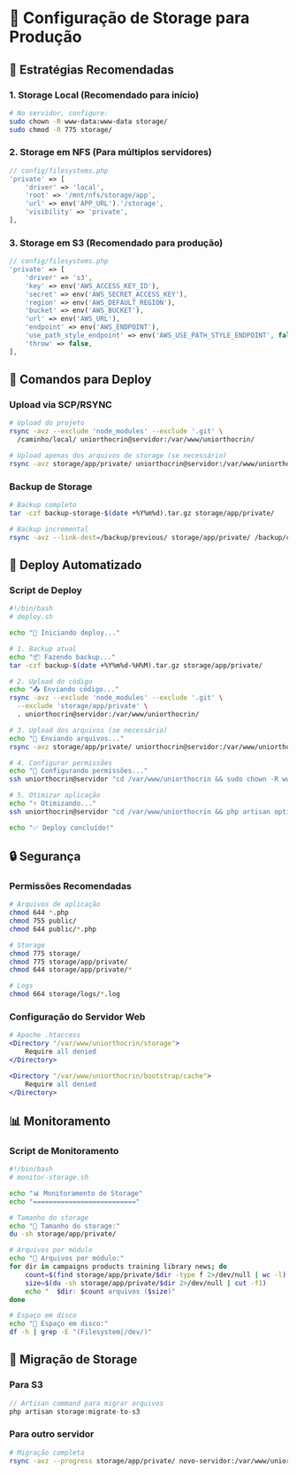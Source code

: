 # 📁 Configuração de Storage para Produção

## 🎯 **Estratégias Recomendadas**

### **1. Storage Local (Recomendado para início)**
```bash
# No servidor, configure:
sudo chown -R www-data:www-data storage/
sudo chmod -R 775 storage/
```

### **2. Storage em NFS (Para múltiplos servidores)**
```php
// config/filesystems.php
'private' => [
    'driver' => 'local',
    'root' => '/mnt/nfs/storage/app',
    'url' => env('APP_URL').'/storage',
    'visibility' => 'private',
],
```

### **3. Storage em S3 (Recomendado para produção)**
```php
// config/filesystems.php
'private' => [
    'driver' => 's3',
    'key' => env('AWS_ACCESS_KEY_ID'),
    'secret' => env('AWS_SECRET_ACCESS_KEY'),
    'region' => env('AWS_DEFAULT_REGION'),
    'bucket' => env('AWS_BUCKET'),
    'url' => env('AWS_URL'),
    'endpoint' => env('AWS_ENDPOINT'),
    'use_path_style_endpoint' => env('AWS_USE_PATH_STYLE_ENDPOINT', false),
    'throw' => false,
],
```

## 🔧 **Comandos para Deploy**

### **Upload via SCP/RSYNC**
```bash
# Upload do projeto
rsync -avz --exclude 'node_modules' --exclude '.git' \
  /caminho/local/ uniorthocrin@servidor:/var/www/uniorthocrin/

# Upload apenas dos arquivos de storage (se necessário)
rsync -avz storage/app/private/ uniorthocrin@servidor:/var/www/uniorthocrin/storage/app/private/
```

### **Backup de Storage**
```bash
# Backup completo
tar -czf backup-storage-$(date +%Y%m%d).tar.gz storage/app/private/

# Backup incremental
rsync -avz --link-dest=/backup/previous/ storage/app/private/ /backup/current/
```

## 🚀 **Deploy Automatizado**

### **Script de Deploy**
```bash
#!/bin/bash
# deploy.sh

echo "🚀 Iniciando deploy..."

# 1. Backup atual
echo "📦 Fazendo backup..."
tar -czf backup-$(date +%Y%m%d-%H%M).tar.gz storage/app/private/

# 2. Upload do código
echo "📤 Enviando código..."
rsync -avz --exclude 'node_modules' --exclude '.git' \
  --exclude 'storage/app/private' \
  . uniorthocrin@servidor:/var/www/uniorthocrin/

# 3. Upload dos arquivos (se necessário)
echo "📁 Enviando arquivos..."
rsync -avz storage/app/private/ uniorthocrin@servidor:/var/www/uniorthocrin/storage/app/private/

# 4. Configurar permissões
echo "🔧 Configurando permissões..."
ssh uniorthocrin@servidor "cd /var/www/uniorthocrin && sudo chown -R www-data:www-data storage/ && sudo chmod -R 775 storage/"

# 5. Otimizar aplicação
echo "⚡ Otimizando..."
ssh uniorthocrin@servidor "cd /var/www/uniorthocrin && php artisan optimize"

echo "✅ Deploy concluído!"
```

## 🔒 **Segurança**

### **Permissões Recomendadas**
```bash
# Arquivos de aplicação
chmod 644 *.php
chmod 755 public/
chmod 644 public/*.php

# Storage
chmod 775 storage/
chmod 775 storage/app/private/
chmod 644 storage/app/private/*

# Logs
chmod 664 storage/logs/*.log
```

### **Configuração do Servidor Web**
```apache
# Apache .htaccess
<Directory "/var/www/uniorthocrin/storage">
    Require all denied
</Directory>

<Directory "/var/www/uniorthocrin/bootstrap/cache">
    Require all denied
</Directory>
```

## 📊 **Monitoramento**

### **Script de Monitoramento**
```bash
#!/bin/bash
# monitor-storage.sh

echo "📊 Monitoramento de Storage"
echo "=========================="

# Tamanho do storage
echo "📁 Tamanho do storage:"
du -sh storage/app/private/

# Arquivos por módulo
echo "📂 Arquivos por módulo:"
for dir in campaigns products training library news; do
    count=$(find storage/app/private/$dir -type f 2>/dev/null | wc -l)
    size=$(du -sh storage/app/private/$dir 2>/dev/null | cut -f1)
    echo "  $dir: $count arquivos ($size)"
done

# Espaço em disco
echo "💾 Espaço em disco:"
df -h | grep -E "(Filesystem|/dev/)"
```

## 🔄 **Migração de Storage**

### **Para S3**
```php
// Artisan command para migrar arquivos
php artisan storage:migrate-to-s3
```

### **Para outro servidor**
```bash
# Migração completa
rsync -avz --progress storage/app/private/ novo-servidor:/var/www/uniorthocrin/storage/app/private/
```
